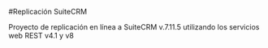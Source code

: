 #Replicación SuiteCRM

Proyecto de replicación en línea a SuiteCRM v.7.11.5 utilizando los servicios web REST v4.1 y v8
